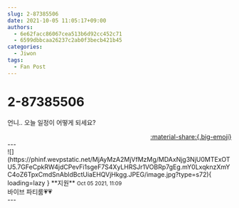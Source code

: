 ```yaml
---
slug: 2-87385506
date: 2021-10-05 11:05:17+09:00
authors:
  - 6e62facc86067cea513b6d92cc452c71
  - 6599dbbcaa26237c2ab0f3becb421b45
categories:
  - Jiwon
tags:
  - Fan Post
---
```


# 2-87385506

<div class="post-container" markdown="1">
<div class="content-container md-sidebar__scrollwrap" markdown="1">

언니.. 오늘 일정이 어떻게 되세요? 

</div>
</div>

<div style="text-align: right;" markdown="1">
<a href="https://weverse.io/fromis9/fanpost/2-87385506" style="text-align: right;">:material-share:{.big-emoji}</a>
</div>
---

<div class="comments-container md-sidebar__scrollwrap" markdown="1">
<div class="comment" markdown="1">
<div class='id-container' markdown="1">
![](https://phinf.wevpstatic.net/MjAyMzA2MjVfMzMg/MDAxNjg3NjU0MTExOTU5.7GFeCpkRW4jdCPevFi1sgeF7S4XyLHRSJr1VOBRp7gEg.mY0LxqknzXmYC4oZ6TpxCmdSnAbldBctUiaEHQVjHkgg.JPEG/image.jpg?type=s72){ loading=lazy }
**<span class="artist">지원</span>** <small>Oct 05 2021, 11:09</small><br>
</div>
<div class='comment-body' markdown="1">
바이브 파티룸💗💗
</div>
</div>
</div>
---
